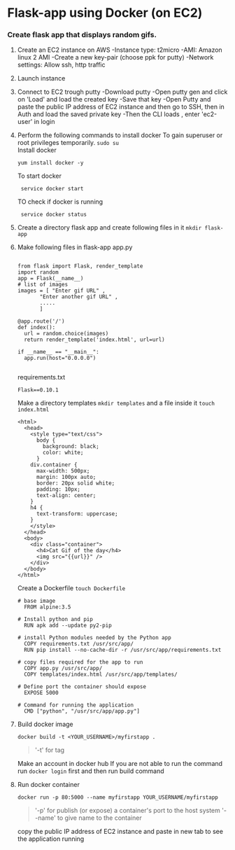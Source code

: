 # Flask-app using Docker (on EC2)
### Create flask app that displays random gifs.
1. Create an EC2 instance on AWS
	 -Instance type: t2micro
	 -AMI: Amazon linux 2 AMI
	 -Create a new key-pair (choose ppk for putty)
	 -Network settings: Allow ssh, http traffic
2. Launch instance 
 
3. Connect to EC2 trough putty
	-Download putty 
	-Open putty gen and click on 'Load' and load the created key
	-Save that key 
	-Open Putty and paste the public IP address of EC2 instance and then go to SSH, then in Auth and load the saved private key
	-Then the CLI loads , enter 'ec2-user' in login
	
4. Perform the following commands to install docker 
  To gain superuser or root privileges temporarily. `sudo su` <br>
  	Install docker<br>
	  ````
 	  yum install docker -y
   ````
   To start docker 
   ````
    service docker start
   ````
   TO check if docker is running
   ````
    service docker status
   ````
		
6. Create a directory flask app and create following files in it
		````mkdir flask-app````
		
7. Make following files in flask-app
		app.py

    ````

    from flask import Flask, render_template
    import random
    app = Flask(__name__)
    # list of images
    images = [ "Enter gif URL" , 
           "Enter another gif URL" ,
           .....
           ]

    @app.route('/')
    def index():
      url = random.choice(images)
      return render_template('index.html', url=url)

    if __name__ == "__main__":
      app.run(host="0.0.0.0")
  

    ````
    requirements.txt
  
    ````
    Flask==0.10.1
    ````
    Make a directory templates `mkdir templates` and a file inside it `touch index.html`
  
    ````
    <html>
      <head>
        <style type="text/css">
          body {
            background: black;
            color: white;
          }
        div.container {
          max-width: 500px;
          margin: 100px auto;
          border: 20px solid white;
          padding: 10px;
          text-align: center;
        }
        h4 {
          text-transform: uppercase;
        }
        </style>
      </head>
      <body>
        <div class="container">
          <h4>Cat Gif of the day</h4>
          <img src="{{url}}" />
        </div>
      </body>
    </html>
    ````
    Create a Dockerfile `touch Dockerfile`
    
    ````
    # base image
      FROM alpine:3.5

    # Install python and pip
      RUN apk add --update py2-pip

    # install Python modules needed by the Python app
      COPY requirements.txt /usr/src/app/
      RUN pip install --no-cache-dir -r /usr/src/app/requirements.txt

    # copy files required for the app to run
      COPY app.py /usr/src/app/
      COPY templates/index.html /usr/src/app/templates/

    # Define port the container should expose
      EXPOSE 5000

    # Command for running the application
      CMD ["python", "/usr/src/app/app.py"]
    ````
7. Build docker image
    ````
    docker build -t <YOUR_USERNAME>/myfirstapp .
    ````
    >'-t' for tag
    
    Make an account in docker hub
    If you are not able to run the command run `docker login` first and then run build command

8. Run docker container
    ````
    docker run -p 80:5000 --name myfirstapp YOUR_USERNAME/myfirstapp
    ````
    >'-p' for publish (or expose) a container's port to the host system
    >'--name' to give name to the container
    
    copy the public IP address of EC2 instance and paste in new tab to see the application running
